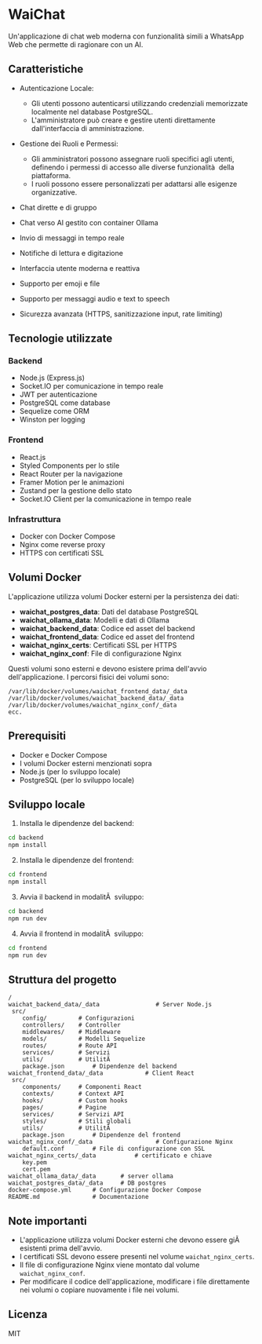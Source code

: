 # WaiChat

Un'applicazione di chat web moderna con funzionalità simili a WhatsApp Web che permette di ragionare con un AI.

## Caratteristiche

- Autenticazione Locale:
  - Gli utenti possono autenticarsi utilizzando credenziali memorizzate localmente nel database PostgreSQL.
  - L'amministratore può creare e gestire utenti direttamente dall'interfaccia di amministrazione.

- Gestione dei Ruoli e Permessi:
  - Gli amministratori possono assegnare ruoli specifici agli utenti, definendo i permessi di accesso alle diverse funzionalità  della piattaforma.
  - I ruoli possono essere personalizzati per adattarsi alle esigenze organizzative.

- Chat dirette e di gruppo
- Chat verso AI gestito con container Ollama
- Invio di messaggi in tempo reale
- Notifiche di lettura e digitazione
- Interfaccia utente moderna e reattiva
- Supporto per emoji e file
- Supporto per messaggi audio e text to speech
- Sicurezza avanzata (HTTPS, sanitizzazione input, rate limiting)

## Tecnologie utilizzate

### Backend
- Node.js (Express.js)
- Socket.IO per comunicazione in tempo reale
- JWT per autenticazione
- PostgreSQL come database
- Sequelize come ORM
- Winston per logging

### Frontend
- React.js
- Styled Components per lo stile
- React Router per la navigazione
- Framer Motion per le animazioni
- Zustand per la gestione dello stato
- Socket.IO Client per la comunicazione in tempo reale

### Infrastruttura
- Docker con Docker Compose
- Nginx come reverse proxy
- HTTPS con certificati SSL

## Volumi Docker
L'applicazione utilizza volumi Docker esterni per la persistenza dei dati:

- **waichat_postgres_data**: Dati del database PostgreSQL
- **waichat_ollama_data**: Modelli e dati di Ollama
- **waichat_backend_data**: Codice ed asset del backend
- **waichat_frontend_data**: Codice ed asset del frontend
- **waichat_nginx_certs**: Certificati SSL per HTTPS
- **waichat_nginx_conf**: File di configurazione Nginx

Questi volumi sono esterni e devono esistere prima dell'avvio dell'applicazione. I percorsi fisici dei volumi sono:
```
/var/lib/docker/volumes/waichat_frontend_data/_data
/var/lib/docker/volumes/waichat_backend_data/_data
/var/lib/docker/volumes/waichat_nginx_conf/_data
ecc.
```

## Prerequisiti

- Docker e Docker Compose
- I volumi Docker esterni menzionati sopra
- Node.js (per lo sviluppo locale)
- PostgreSQL (per lo sviluppo locale)


## Sviluppo locale

1. Installa le dipendenze del backend:
```bash
cd backend
npm install
```

2. Installa le dipendenze del frontend:
```bash
cd frontend
npm install
```

3. Avvia il backend in modalitÃ  sviluppo:
```bash
cd backend
npm run dev
```

4. Avvia il frontend in modalitÃ  sviluppo:
```bash
cd frontend
npm run dev
```

## Struttura del progetto

```
/
waichat_backend_data/_data                # Server Node.js
 src/
    config/         # Configurazioni
    controllers/    # Controller
    middlewares/    # Middleware
    models/         # Modelli Sequelize
    routes/         # Route API
    services/       # Servizi
    utils/          # UtilitÃ 
    package.json        # Dipendenze del backend
waichat_frontend_data/_data            # Client React
 src/
    components/     # Componenti React
    contexts/       # Context API
    hooks/          # Custom hooks
    pages/          # Pagine
    services/       # Servizi API
    styles/         # Stili globali
    utils/          # UtilitÃ 
    package.json        # Dipendenze del frontend
waichat_nginx_conf/_data                  # Configurazione Nginx
    default.conf        # File di configurazione con SSL
waichat_nginx_certs/_data           # certificato e chiave
    key.pem
    cert.pem
waichat_ollama_data/_data       # server ollama
waichat_postgres_data/_data     # DB postgres
docker-compose.yml      # Configurazione Docker Compose
README.md               # Documentazione
```

## Note importanti
- L'applicazione utilizza volumi Docker esterni che devono essere giÃ  esistenti prima dell'avvio.
- I certificati SSL devono essere presenti nel volume `waichat_nginx_certs`.
- Il file di configurazione Nginx viene montato dal volume `waichat_nginx_conf`.
- Per modificare il codice dell'applicazione, modificare i file direttamente nei volumi o copiare nuovamente i file nei volumi.

## Licenza

MIT 